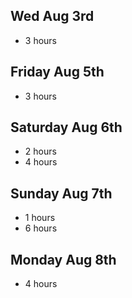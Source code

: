 ## Wed Aug 3rd

* 3 hours

## Friday Aug 5th

* 3 hours

## Saturday Aug 6th

* 2 hours
* 4 hours

## Sunday Aug 7th

* 1 hours
* 6 hours

## Monday Aug 8th

* 4 hours

